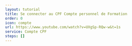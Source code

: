 ```yaml
---
layout: tutorial
title: Se connecter au CPF Compte personnel de Formation
order: 0
icon: compte
url: https://www.youtube.com/watch?v=UXgSp-RQw-w&t=1s
service: Compte CPF
steps: []
---
```

